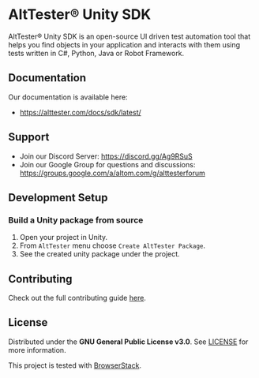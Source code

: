 # AltTester® Unity SDK

AltTester® Unity SDK is an open-source UI driven test automation tool that helps you find objects in your application and interacts with them using tests written in C#, Python, Java or Robot Framework.

## Documentation

Our documentation is available here:

* https://alttester.com/docs/sdk/latest/

## Support

* Join our Discord Server: https://discord.gg/Ag9RSuS
* Join our Google Group for questions and discussions: https://groups.google.com/a/altom.com/g/alttesterforum

## Development Setup

### Build a Unity package from source

1. Open your project in Unity.
1. From `AltTester` menu choose `Create AltTester Package`.
1. See the created unity package under the project.

## Contributing

Check out the full contributing guide [here](https://alttester.com/docs/sdk/latest/pages/contributing.html).

## License

Distributed under the **GNU General Public License v3.0**. See [LICENSE](https://github.com/alttester/AltTester-Unity-SDK/blob/master/LICENSE) for more information.

This project is tested with [BrowserStack](https://www.browserstack.com/).
